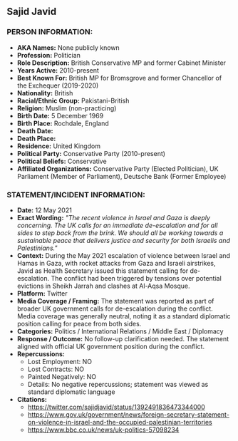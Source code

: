 ## Sajid Javid

### PERSON INFORMATION:
- **AKA Names:** None publicly known
- **Profession:** Politician
- **Role Description:** British Conservative MP and former Cabinet Minister
- **Years Active:** 2010-present
- **Best Known For:** British MP for Bromsgrove and former Chancellor of the Exchequer (2019-2020)
- **Nationality:** British
- **Racial/Ethnic Group:** Pakistani-British
- **Religion:** Muslim (non-practicing)
- **Birth Date:** 5 December 1969
- **Birth Place:** Rochdale, England
- **Death Date:** 
- **Death Place:** 
- **Residence:** United Kingdom
- **Political Party:** Conservative Party (2010-present)
- **Political Beliefs:** Conservative
- **Affiliated Organizations:** Conservative Party (Elected Politician), UK Parliament (Member of Parliament), Deutsche Bank (Former Employee)

### STATEMENT/INCIDENT INFORMATION:
- **Date:** 12 May 2021
- **Exact Wording:** *"The recent violence in Israel and Gaza is deeply concerning. The UK calls for an immediate de-escalation and for all sides to step back from the brink. We should all be working towards a sustainable peace that delivers justice and security for both Israelis and Palestinians."*
- **Context:** During the May 2021 escalation of violence between Israel and Hamas in Gaza, with rocket attacks from Gaza and Israeli airstrikes, Javid as Health Secretary issued this statement calling for de-escalation. The conflict had been triggered by tensions over potential evictions in Sheikh Jarrah and clashes at Al-Aqsa Mosque.
- **Platform:** Twitter
- **Media Coverage / Framing:** The statement was reported as part of broader UK government calls for de-escalation during the conflict. Media coverage was generally neutral, noting it as a standard diplomatic position calling for peace from both sides.
- **Categories:** Politics / International Relations / Middle East / Diplomacy
- **Response / Outcome:** No follow-up clarification needed. The statement aligned with official UK government position during the conflict.
- **Repercussions:**
  - Lost Employment: NO
  - Lost Contracts: NO
  - Painted Negatively: NO
  - Details: No negative repercussions; statement was viewed as standard diplomatic language
- **Citations:** 
  - https://twitter.com/sajidjavid/status/1392491836473344000
  - https://www.gov.uk/government/news/foreign-secretary-statement-on-violence-in-israel-and-the-occupied-palestinian-territories
  - https://www.bbc.co.uk/news/uk-politics-57098234